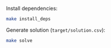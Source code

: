 Install dependencies:

```sh
make install_deps
```

Generate solution (`target/solution.csv`):

```sh
make solve
```
